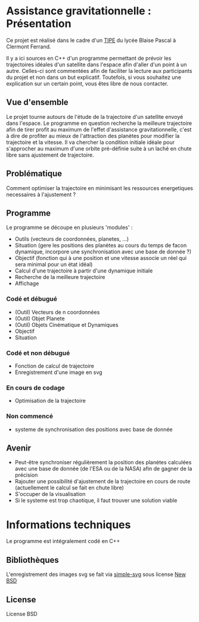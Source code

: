 # Assistance gravitationnelle : Présentation
Ce projet est réalisé dans le cadre d'un [TIPE](https://fr.wikipedia.org/wiki/Travail_d%27initiative_personnelle_encadr%C3%A9) du lycée Blaise Pascal à Clermont Ferrand.

Il y a ici sources en C++ d'un programme permettant de prévoir les trajectoires idéales d'un satellite dans l'espace afin d'aller d'un point à un autre. Celles-ci sont commentées afin de faciliter la lecture aux participants du projet et non dans un but explicatif. Toutefois, si vous souhaitez une explication sur un certain point, vous êtes libre de nous contacter.

## Vue d'ensemble
Le projet tourne autours de l'étude de la trajectoire d'un satellite envoyé dans l'espace. Le programme en question recherche la meilleure trajectoire afin de tirer profit au maximum de l'effet d'assistance gravitationnelle, c'est à dire de profiter au mieux de l'attraction des planètes pour modifier la trajectoire et la vitesse. Il va chercher la condition initiale idéale pour s'approcher au maximum d'une orbite pré-définie suite à un laché en chute libre sans ajustement de trajectoire.

## Problématique
Comment optimiser la trajectoire en minimisant les ressources energetiques necessaires à l'ajustement ?

## Programme
Le programme se découpe en plusieurs 'modules' :
* Outils (vecteurs de coordonnées, planetes, ...)
* Situation (gere les positions des planètes au cours du temps de facon dynamique, incorpore une synchronisation avec une base de donnée ?)
* Objectif (fonction qui à une position et une vitesse associe un réel qui sera minimal pour un état idéal)
* Calcul d'une trajectoire à partir d'une dynamique initiale
* Recherche de la meilleure trajectoire
* Affichage

### Codé et débugué
* (Outil) Vecteurs de n coordonnées
* (Outil) Objet Planete
* (Outil) Objets Cinématique et Dynamiques
* Objectif
* Situation

### Codé et non débugué
* Fonction de calcul de trajectoire
* Enregistrement d'une image en svg

### En cours de codage
* Optimisation de la trajectoire

### Non commencé
* systeme de synchronisation des positions avec base de donnée

## Avenir
* Peut-être synchroniser régulièrement la position des planètes calculées avec une base de donnée (de l'ESA ou de la NASA) afin de gagner de la précision
* Rajouter une possibilité d'ajustement de la trajectoire en cours de route (actuellement le calcul se fait en chute libre)
* S'occuper de la visualisation
* Si le systeme est trop chaotique, il faut trouver une solution viable

# Informations techniques
Le programme est intégralement codé en C++
## Bibliothèques
L'enregistrement des images svg se fait via [simple-svg](https://code.google.com/p/simple-svg/) sous license [New BSD](opensource.org/licenses/BSD-3-Clause)
## License
License BSD
